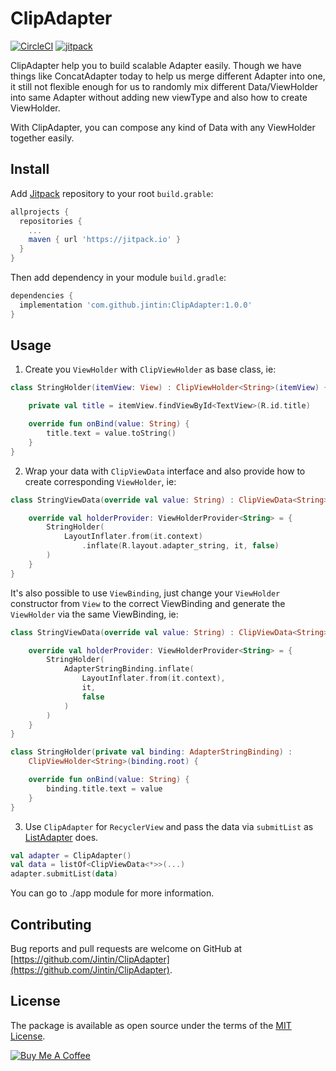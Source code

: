 # ClipAdapter

[![CircleCI](https://circleci.com/gh/Jintin/ClipAdapter.svg?style=shield)](https://circleci.com/gh/Jintin/ClipAdapter)
[![jitpack](https://jitpack.io/v/Jintin/ClipAdapter.svg)](https://jitpack.io/#Jintin/ClipAdapter)

ClipAdapter help you to build scalable Adapter easily.
Though we have things like ConcatAdapter today to help us merge different Adapter into one, it still not flexible enough for us to randomly mix different Data/ViewHolder into same Adapter without adding new viewType and also how to create ViewHolder.

With ClipAdapter, you can compose any kind of Data with any ViewHolder together easily.

## Install

Add [Jitpack](https://jitpack.io/) repository to your root `build.grable`:
```groovy
allprojects {
  repositories {
    ...
    maven { url 'https://jitpack.io' }
  }
}
```

Then add dependency in your module `build.gradle`:
```groovy
dependencies {
  implementation 'com.github.jintin:ClipAdapter:1.0.0'
}
```

## Usage

1. Create you `ViewHolder` with `ClipViewHolder` as base class, ie:
```kotlin
class StringHolder(itemView: View) : ClipViewHolder<String>(itemView) {

    private val title = itemView.findViewById<TextView>(R.id.title)

    override fun onBind(value: String) {
        title.text = value.toString()
    }
}
```

2. Wrap your data with `ClipViewData` interface and also provide how to create corresponding `ViewHolder`, ie:

```kotlin
class StringViewData(override val value: String) : ClipViewData<String> {

    override val holderProvider: ViewHolderProvider<String> = {
        StringHolder(
            LayoutInflater.from(it.context)
                .inflate(R.layout.adapter_string, it, false)
        )
    }
}
```

It's also possible to use `ViewBinding`, just change your `ViewHolder` constructor from `View` to the correct ViewBinding and generate the `ViewHolder` via the same ViewBinding, ie:

```kotlin
class StringViewData(override val value: String) : ClipViewData<String> {

    override val holderProvider: ViewHolderProvider<String> = {
        StringHolder(
            AdapterStringBinding.inflate(
                LayoutInflater.from(it.context),
                it,
                false
            )
        )
    }
}

class StringHolder(private val binding: AdapterStringBinding) :
    ClipViewHolder<String>(binding.root) {

    override fun onBind(value: String) {
        binding.title.text = value
    }
}
```

3. Use `ClipAdapter` for `RecyclerView` and pass the data via `submitList` as [ListAdapter](https://developer.android.com/reference/androidx/recyclerview/widget/ListAdapter) does.

```kotlin
val adapter = ClipAdapter()
val data = listOf<ClipViewData<*>>(...)
adapter.submitList(data)

```

You can go to ./app module for more information.

## Contributing
Bug reports and pull requests are welcome on GitHub at [https://github.com/Jintin/ClipAdapter](https://github.com/Jintin/ClipAdapter).

## License
The package is available as open source under the terms of the [MIT License](http://opensource.org/licenses/MIT).

[![Buy Me A Coffee](https://www.buymeacoffee.com/assets/img/custom_images/orange_img.png)](https://www.buymeacoffee.com/jintin)
